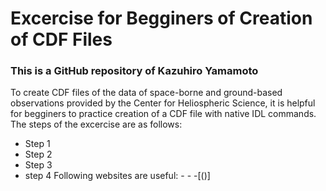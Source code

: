 # Excercise for Begginers of Creation of CDF Files
### This is a GitHub repository of Kazuhiro Yamamoto

To create CDF files of the data of space-borne and ground-based observations provided by the Center for Heliospheric Science, it is helpful for begginers to practice creation of a CDF file with native IDL commands. The steps of the excercise are as follows:
- Step 1
- Step 2
- Step 3
- step 4
Following websites are useful:
-[]()
-[]()
-[()]

